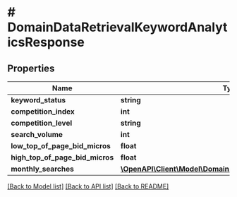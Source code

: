 # # DomainDataRetrievalKeywordAnalyticsResponse

## Properties

Name | Type | Description | Notes
------------ | ------------- | ------------- | -------------
**keyword_status** | **string** |  |
**competition_index** | **int** |  | [optional]
**competition_level** | **string** |  | [optional]
**search_volume** | **int** |  | [optional]
**low_top_of_page_bid_micros** | **float** |  | [optional]
**high_top_of_page_bid_micros** | **float** |  | [optional]
**monthly_searches** | [**\OpenAPI\Client\Model\DomainDataRetrievalMonthlySearches[]**](DomainDataRetrievalMonthlySearches.md) |  |

[[Back to Model list]](../../README.md#models) [[Back to API list]](../../README.md#endpoints) [[Back to README]](../../README.md)
